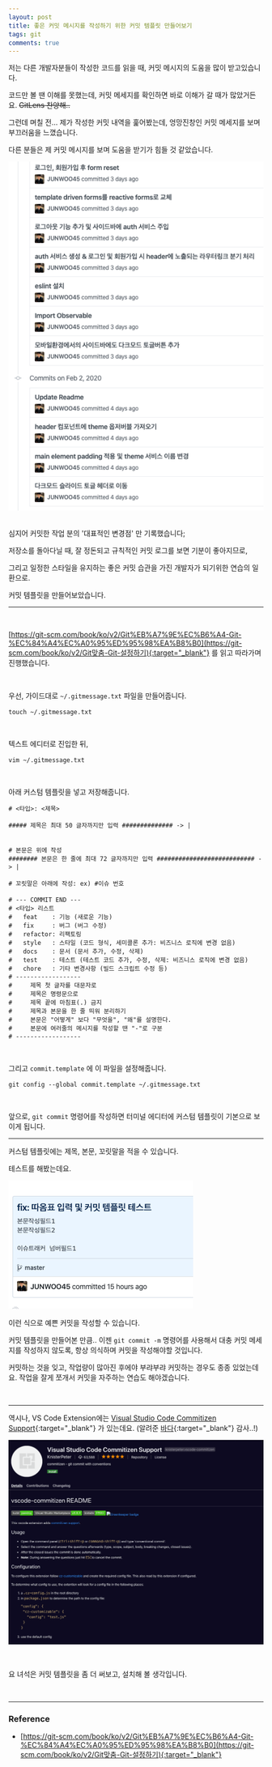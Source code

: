 ```yaml
---
layout: post
title: 좋은 커밋 메시지를 작성하기 위한 커밋 템플릿 만들어보기
tags: git
comments: true
---
```




저는 다른 개발자분들이 작성한 코드를 읽을 때, 커밋 메시지의 도움을 많이 받고있습니다.

코드만 볼 땐 이해를 못했는데, 커밋 메세지를 확인하면 바로 이해가 갈 때가 많았거든요. ~~GitLens 찬양해..~~

그런데 며칠 전... 제가 작성한 커밋 내역을 훑어봤는데, 엉망진창인 커밋 메세지를 보며 부끄러움을 느꼈습니다.

다른 분들은 제 커밋 메시지를 보며 도움을 받기가 힘들 것 같았습니다.

![commit1](../img/commit_template1.png)

<br>심지어 커밋한 작업 분의 '대표적인 변경점' 만 기록했습니다;

저장소를 돌아다닐 때, 잘 정돈되고 규칙적인 커밋 로그를 보면 기분이 좋아지므로,

그리고 일정한 스타일을 유지하는 좋은 커밋 습관을 가진 개발자가 되기위한 연습의 일환으로.

커밋 템플릿을 만들어보았습니다.

---

<br>

[https://git-scm.com/book/ko/v2/Git%EB%A7%9E%EC%B6%A4-Git-%EC%84%A4%EC%A0%95%ED%95%98%EA%B8%B0](https://git-scm.com/book/ko/v2/Git맞춤-Git-설정하기){:target="_blank"} 를 읽고 따라가며 진행했습니다.

<br>

우선, 가이드대로 `~/.gitmessage.txt` 파일을 만들어줍니다.

```
touch ~/.gitmessage.txt
```

<br>

텍스트 에디터로 진입한 뒤,

```
vim ~/.gitmessage.txt
```

<br>

아래 커스텀 템플릿을 넣고 저장해줍니다.

```
# <타입>: <제목>

##### 제목은 최대 50 글자까지만 입력 ############## -> |


# 본문은 위에 작성
######## 본문은 한 줄에 최대 72 글자까지만 입력 ########################### -> |

# 꼬릿말은 아래에 작성: ex) #이슈 번호

# --- COMMIT END ---
# <타입> 리스트
#   feat    : 기능 (새로운 기능)
#   fix     : 버그 (버그 수정)
#   refactor: 리팩토링
#   style   : 스타일 (코드 형식, 세미콜론 추가: 비즈니스 로직에 변경 없음)
#   docs    : 문서 (문서 추가, 수정, 삭제)
#   test    : 테스트 (테스트 코드 추가, 수정, 삭제: 비즈니스 로직에 변경 없음)
#   chore   : 기타 변경사항 (빌드 스크립트 수정 등)
# ------------------
#     제목 첫 글자를 대문자로
#     제목은 명령문으로
#     제목 끝에 마침표(.) 금지
#     제목과 본문을 한 줄 띄워 분리하기
#     본문은 "어떻게" 보다 "무엇을", "왜"를 설명한다.
#     본문에 여러줄의 메시지를 작성할 땐 "-"로 구분
# ------------------
```

<br>

그리고 `commit.template` 에 이 파일을 설정해줍니다.

```
git config --global commit.template ~/.gitmessage.txt
```

<br>

앞으로, `git commit` 명령어를 작성하면 터미널 에디터에 커스텀 템플릿이 기본으로 보이게 됩니다.



---

커스텀 템플릿에는 제목, 본문, 꼬릿말을 적을 수 있습니다.

테스트를 해봤는데요.

![commit2](../img/commit_template2.png)



이런 식으로 예쁜 커밋을 작성할 수 있습니다.

커밋 템플릿을 만들어본 만큼.. 이젠 `git commit -m` 명령어를 사용해서 대충 커밋 메세지를 작성하지 않도록, 항상 의식하며 커밋을 작성해야할 것입니다.

커밋하는 것을 잊고, 작업량이 많아진 후에야 부랴부랴 커밋하는 경우도 종종 있었는데요.
작업을 잘게 쪼개서 커밋을 자주하는 연습도 해야겠습니다.

<br>

---

역시나, VS Code Extension에는 [Visual Studio Code Commitizen Support](https://marketplace.visualstudio.com/items?itemName=KnisterPeter.vscode-commitizen){:target="_blank"} 가 있는데요. (알려준 [바다](https://github.com/0261){:target="_blank"} 감사..!)

![commit3](../img/commit_template3.png)

<br>

요 녀석은 커밋 템플릿을 좀 더 써보고, 설치해 볼 생각입니다.

<br>

---

### Reference

- [https://git-scm.com/book/ko/v2/Git%EB%A7%9E%EC%B6%A4-Git-%EC%84%A4%EC%A0%95%ED%95%98%EA%B8%B0](https://git-scm.com/book/ko/v2/Git맞춤-Git-설정하기){:target="_blank"}

